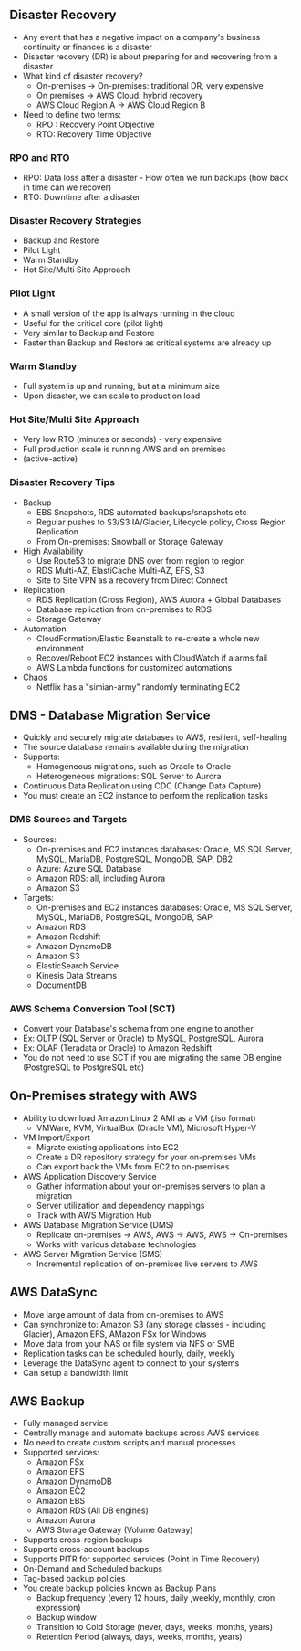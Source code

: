 ## Disaster Recovery
- Any event that has a negative impact on a company's business continuity or finances is a disaster
- Disaster recovery (DR) is about preparing for and recovering from a disaster
- What kind of disaster recovery?
  - On-premises -> On-premises: traditional DR, very expensive
  - On premises -> AWS Cloud: hybrid recovery
  - AWS Cloud Region A -> AWS Cloud Region B
- Need to define two terms:
  - RPO : Recovery Point Objective
  - RTO: Recovery Time Objective

### RPO and RTO
- RPO: Data loss after a disaster - How often we run backups (how back in time can we recover)
- RTO: Downtime after a disaster

### Disaster Recovery Strategies
- Backup and Restore
- Pilot Light
- Warm Standby
- Hot Site/Multi Site Approach

### Pilot Light
- A small version of the app is always running in the cloud
- Useful for the critical core (pilot light)
- Very similar to Backup and Restore
- Faster than Backup and Restore as critical systems are already up

### Warm Standby
- Full system is up and running, but at a minimum size
- Upon disaster, we can scale to production load

### Hot Site/Multi Site Approach
- Very low RTO (minutes or seconds) - very expensive
- Full production scale is running AWS and on premises
- (active-active)

### Disaster Recovery Tips
- Backup
  - EBS Snapshots, RDS automated backups/snapshots etc
  - Regular pushes to S3/S3 IA/Glacier, Lifecycle policy, Cross Region Replication
  - From On-premises: Snowball or Storage Gateway
- High Availability
  - Use Route53 to migrate DNS over from region to region
  - RDS Multi-AZ, ElastiCache Multi-AZ, EFS, S3
  - Site to Site VPN as a recovery from Direct Connect
- Replication
  - RDS Replication (Cross Region), AWS Aurora + Global Databases
  - Database replication from on-premises to RDS
  - Storage Gateway
- Automation
  - CloudFormation/Elastic Beanstalk to re-create a whole new environment
  - Recover/Reboot EC2 instances with CloudWatch if alarms fail
  - AWS Lambda functions for customized automations
- Chaos
  - Netflix has a "simian-army" randomly terminating EC2

## DMS - Database Migration Service
- Quickly and securely migrate databases to AWS, resilient, self-healing
- The source database remains available during the migration
- Supports:
  - Homogeneous migrations, such as Oracle to Oracle
  - Heterogeneous migrations: SQL Server to Aurora
- Continuous Data Replication using CDC (Change Data Capture)
- You must create an EC2 instance to perform the replication tasks

### DMS Sources and Targets
- Sources:
  - On-premises and EC2 instances databases: Oracle, MS SQL Server, MySQL, MariaDB, PostgreSQL, MongoDB, SAP, DB2
  - Azure: Azure SQL Database
  - Amazon RDS: all, including Aurora
  - Amazon S3
- Targets:
  - On-premises and EC2 instances databases: Oracle, MS SQL Server, MySQL, MariaDB, PostgreSQL, MongoDB, SAP
  - Amazon RDS
  - Amazon Redshift
  - Amazon DynamoDB
  - Amazon S3
  - ElasticSearch Service
  - Kinesis Data Streams
  - DocumentDB

### AWS Schema Conversion Tool (SCT)
- Convert your Database's schema from one engine to another
- Ex: OLTP (SQL Server or Oracle) to MySQL, PostgreSQL, Aurora
- Ex: OLAP (Teradata or Oracle) to Amazon Redshift
- You do not need to use SCT if you are migrating the same DB engine (PostgreSQL to PostgreSQL etc)

## On-Premises strategy with AWS
- Ability to download Amazon Linux 2 AMI as a VM (.iso format)
  - VMWare, KVM, VirtualBox (Oracle VM), Microsoft Hyper-V
- VM Import/Export
  - Migrate existing applications into EC2
  - Create a DR repository strategy for your on-premises VMs
  - Can export back the VMs from EC2 to on-premises
- AWS Application Discovery Service
  - Gather information about your on-premises servers to plan a migration
  - Server utilization and dependency mappings
  - Track with AWS Migration Hub
- AWS Database Migration Service (DMS)
  - Replicate on-premises -> AWS, AWS -> AWS, AWS -> On-premises
  - Works with various database technologies
- AWS Server Migration Service (SMS)
  - Incremental replication of on-premises live servers to AWS

## AWS DataSync
- Move large amount of data from on-premises to AWS
- Can synchronize to: Amazon S3 (any storage classes - including Glacier), Amazon EFS, AMazon FSx for Windows
- Move data from your NAS or file system via NFS or SMB
- Replication tasks can be scheduled hourly, daily, weekly
- Leverage the DataSync agent to connect to your systems
- Can setup a bandwidth limit

## AWS Backup
- Fully managed service
- Centrally manage and automate backups across AWS services
- No need to create custom scripts and manual processes
- Supported services:
  - Amazon FSx
  - Amazon EFS
  - Amazon DynamoDB
  - Amazon EC2
  - Amazon EBS
  - Amazon RDS (All DB engines)
  - Amazon Aurora
  - AWS Storage Gateway (Volume Gateway)
- Supports cross-region backups
- Supports cross-account backups
- Supports PITR for supported services (Point in Time Recovery)
- On-Demand and Scheduled backups
- Tag-based backup policies
- You create backup policies known as Backup Plans
  - Backup frequency (every 12 hours, daily ,weekly, monthly, cron expression)
  - Backup window
  - Transition to Cold Storage (never, days, weeks, months, years)
  - Retention Period (always, days, weeks, months, years)
